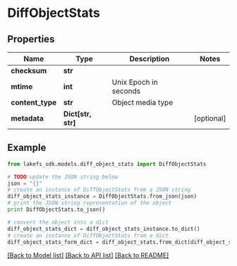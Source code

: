 # DiffObjectStats


## Properties

Name | Type | Description | Notes
------------ | ------------- | ------------- | -------------
**checksum** | **str** |  | 
**mtime** | **int** | Unix Epoch in seconds | 
**content_type** | **str** | Object media type | 
**metadata** | **Dict[str, str]** |  | [optional] 

## Example

```python
from lakefs_sdk.models.diff_object_stats import DiffObjectStats

# TODO update the JSON string below
json = "{}"
# create an instance of DiffObjectStats from a JSON string
diff_object_stats_instance = DiffObjectStats.from_json(json)
# print the JSON string representation of the object
print DiffObjectStats.to_json()

# convert the object into a dict
diff_object_stats_dict = diff_object_stats_instance.to_dict()
# create an instance of DiffObjectStats from a dict
diff_object_stats_form_dict = diff_object_stats.from_dict(diff_object_stats_dict)
```
[[Back to Model list]](../README.md#documentation-for-models) [[Back to API list]](../README.md#documentation-for-api-endpoints) [[Back to README]](../README.md)


